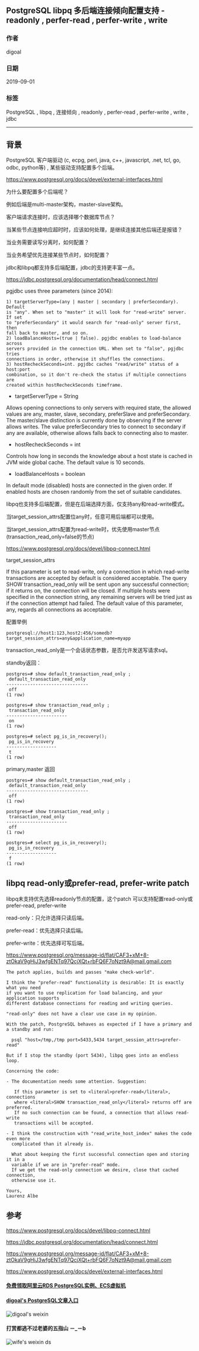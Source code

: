 ## PostgreSQL libpq 多后端连接倾向配置支持 - readonly , perfer-read , perfer-write , write  
                                                        
### 作者                                                        
digoal                                                        
                                                        
### 日期                                                        
2019-09-01                                                      
                                                        
### 标签                                                        
PostgreSQL , libpq , 连接倾向 , readonly , perfer-read , perfer-write , write , jdbc   
                                                        
----                                                        
                                                        
## 背景      
PostgreSQL 客户端驱动 (c, ecpg, perl, java, c++, javascript, .net, tcl, go, odbc, python等) , 某些驱动支持配置多个后端。  
  
https://www.postgresql.org/docs/devel/external-interfaces.html  
  
为什么要配置多个后端呢？  
  
例如后端是multi-master架构，master-slave架构。  
  
客户端请求连接时，应该选择哪个数据库节点？  
  
当某些节点连接响应超时时，应该如何处理，是继续连接其他后端还是报错？  
  
当业务需要读写分离时，如何配置？  
  
当业务希望优先连接某些节点时，如何配置？  
  
jdbc和libpq都支持多后端配置，jdbc的支持更丰富一点。  
  
https://jdbc.postgresql.org/documentation/head/connect.html  
  
pgjdbc uses three parameters (since 2014):  
  
```  
1) targetServerType=(any | master | secondary | preferSecondary). Default  
is "any". When set to "master" it will look for "read-write" server. If set  
to "preferSecondary" it would search for "read-only" server first, then  
fall back to master, and so on.  
2) loadBalanceHosts=(true | false). pgjdbc enables to load-balance across  
servers provided in the connection URL. When set to "false", pgjdbc tries  
connections in order, otherwise it shuffles the connections.  
3) hostRecheckSeconds=int. pgjdbc caches "read/write" status of a host:port  
combination, so it don't re-check the status if multiple connections are  
created within hostRecheckSeconds timeframe.  
```  
  
- targetServerType = String  
  
Allows opening connections to only servers with required state, the allowed values are any, master, slave, secondary, preferSlave and preferSecondary. The master/slave distinction is currently done by observing if the server allows writes. The value preferSecondary tries to connect to secondary if any are available, otherwise allows falls back to connecting also to master.  
  
- hostRecheckSeconds = int  
  
Controls how long in seconds the knowledge about a host state is cached in JVM wide global cache. The default value is 10 seconds.  
  
- loadBalanceHosts = boolean  
  
In default mode (disabled) hosts are connected in the given order. If enabled hosts are chosen randomly from the set of suitable candidates.  
  
libpq也支持多后端配置，但是在后端选择方面，仅支持any和read-write模式。  
  
当target_session_attrs配置位any时，任意可用后端都可以使用。  
  
当target_session_attrs配置为read-write时，优先使用master节点(transaction_read_only=false的节点)  
  
https://www.postgresql.org/docs/devel/libpq-connect.html  
  
target_session_attrs  
  
If this parameter is set to read-write, only a connection in which read-write transactions are accepted by default is considered acceptable. The query SHOW transaction_read_only will be sent upon any successful connection; if it returns on, the connection will be closed. If multiple hosts were specified in the connection string, any remaining servers will be tried just as if the connection attempt had failed. The default value of this parameter, any, regards all connections as acceptable.  
  
配置举例  
  
```  
postgresql://host1:123,host2:456/somedb?target_session_attrs=any&application_name=myapp  
```  
  
transaction_read_only是一个会话状态参数，是否允许发送写请求sql。  
  
  
standby返回：  
  
  
```  
postgres=# show default_transaction_read_only ;  
 default_transaction_read_only   
-------------------------------  
 off  
(1 row)  
  
postgres=# show transaction_read_only ;  
 transaction_read_only   
-----------------------  
 on  
(1 row)  
  
postgres=# select pg_is_in_recovery();  
 pg_is_in_recovery   
-------------------  
 t  
(1 row)  
```  
  
primary,master 返回  
  
```  
postgres=# show default_transaction_read_only ;  
 default_transaction_read_only   
-------------------------------  
 off  
(1 row)  
  
postgres=# show transaction_read_only ;  
 transaction_read_only   
-----------------------  
 off  
(1 row)  
  
postgres=# select pg_is_in_recovery();  
 pg_is_in_recovery   
-------------------  
 f  
(1 row)  
```  
  
## libpq  read-only或prefer-read, prefer-write patch  
  
libpq未支持优先选择readonly节点的配置，这个patch 可以支持配置read-only或prefer-read, prefer-write  
  
read-only：只允许选择只读后端。  
  
prefer-read：优先选择只读后端。  
  
prefer-write：优先选择可写后端。  
  
https://www.postgresql.org/message-id/flat/CAF3+xM+8-ztOkaV9gHiJ3wfgENTq97QcjXQt+rbFQ6F7oNzt9A@mail.gmail.com  
  
```  
The patch applies, builds and passes "make check-world".  
  
I think the "prefer-read" functionality is desirable: It is exactly what you need  
if you want to use replication for load balancing, and your application supports  
different database connections for reading and writing queries.  
  
"read-only" does not have a clear use case in my opinion.  
  
With the patch, PostgreSQL behaves as expected if I have a primary and a standby and run:  
  
  psql "host=/tmp,/tmp port=5433,5434 target_session_attrs=prefer-read"  
  
But if I stop the standby (port 5434), libpq goes into an endless loop.  
  
Concerning the code:  
  
- The documentation needs some attention. Suggestion:  
  
   If this parameter is set to <literal>prefer-read</literal>, connections  
   where <literal>SHOW transaction_read_only</literal> returns off are preferred.  
   If no such connection can be found, a connection that allows read-write  
   transactions will be accepted.  
  
- I think the construction with "read_write_host_index" makes the code even more  
  complicated than it already is.  
  
  What about keeping the first successful connection open and storing it in a  
  variable if we are in "prefer-read" mode.  
  If we get the read-only connection we desire, close that cached connection,  
  otherwise use it.  
  
Yours,  
Laurenz Albe  
```  
  
  
## 参考  
https://www.postgresql.org/docs/devel/libpq-connect.html  
  
https://jdbc.postgresql.org/documentation/head/connect.html  
  
https://www.postgresql.org/message-id/flat/CAF3+xM+8-ztOkaV9gHiJ3wfgENTq97QcjXQt+rbFQ6F7oNzt9A@mail.gmail.com  
  
https://www.postgresql.org/docs/devel/external-interfaces.html  
  
  
  
  
  
  
  
  
  
  
#### [免费领取阿里云RDS PostgreSQL实例、ECS虚拟机](https://free.aliyun.com/ "57258f76c37864c6e6d23383d05714ea")
  
  
#### [digoal's PostgreSQL文章入口](https://github.com/digoal/blog/blob/master/README.md "22709685feb7cab07d30f30387f0a9ae")
  
  
![digoal's weixin](../pic/digoal_weixin.jpg "f7ad92eeba24523fd47a6e1a0e691b59")
  
  
  
  
  
  
#### 打赏都逃不过老婆的五指山 －_－b  
![wife's weixin ds](../pic/wife_weixin_ds.jpg "acd5cce1a143ef1d6931b1956457bc9f")
  
